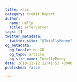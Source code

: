 ```yaml
---
title: xscs
category: Credit Report
author:
  name: Hellp
  title: erferverver
tags: []
twitter_metadata:
  twitter_site: "@TotallyMoney"
og_metadata:
  og_locale: en-GB
  og_type: article
  og_site_name: TotallyMoney
date: 2018-11-12 12:41:53 +0000
published: false

---
```

